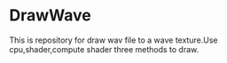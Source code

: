# DrawWave
This  is repository for draw wav file to a wave texture.Use cpu,shader,compute shader three methods to draw.
